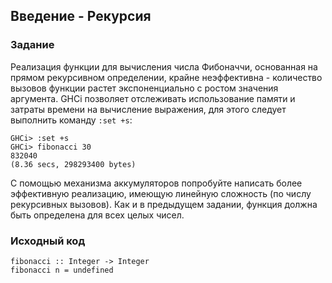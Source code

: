 ## Введение - Рекурсия

### Задание

Реализация функции для вычисления числа Фибоначчи, основанная на прямом рекурсивном определении, крайне неэффективна - количество вызовов функции растет экспоненциально с ростом значения аргумента. GHCi позволяет отслеживать использование памяти и затраты времени на вычисление выражения, для этого следует выполнить команду `:set +s`:

```
GHCi> :set +s
GHCi> fibonacci 30
832040
(8.36 secs, 298293400 bytes)
```

С помощью механизма аккумуляторов попробуйте написать более эффективную реализацию, имеющую линейную сложность (по числу рекурсивных вызовов). Как и в предыдущем задании, функция должна быть определена для всех целых чисел.

### Исходный код

```
fibonacci :: Integer -> Integer
fibonacci n = undefined
```
